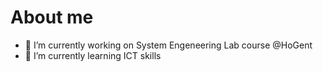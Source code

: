 # About me

- 🔭 I’m currently working on System Engeneering Lab course @HoGent
- 🌱 I’m currently learning ICT skills 



<!--

**BramGet/BramGet** is a ✨ _special_ ✨ repository because its `README.md` (this file) appears on your GitHub profile.
Here are some ideas to get you started:
- 👯 I’m looking to collaborate on ...
- 🤔 I’m looking for help with ...
- 💬 Ask me about ...
- 📫 How to reach me: ...
- 😄 Pronouns: ...
- ⚡ Fun fact: ...
-->
